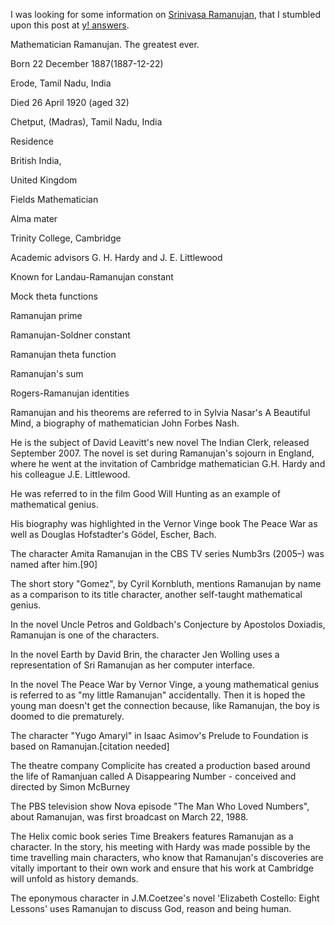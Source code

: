 <html><body><p>I was looking for some information on <a href="http://en.wikipedia.org/wiki/Srinivasa_Ramanujan">Srinivasa Ramanujan</a>, that I stumbled upon this post at <a href="http://in.answers.yahoo.com/question/index?qid=20080522233810AAjZ7Tz">y! answers</a>.



Mathematician Ramanujan. The greatest ever.



Born 22 December 1887(1887-12-22)

Erode, Tamil Nadu, India

Died 26 April 1920 (aged 32)

Chetput, (Madras), Tamil Nadu, India



Residence

British India,

United Kingdom



Fields Mathematician



Alma mater

Trinity College, Cambridge

Academic advisors G. H. Hardy and J. E. Littlewood

Known for Landau-Ramanujan constant



Mock theta functions

Ramanujan prime

Ramanujan-Soldner constant

Ramanujan theta function

Ramanujan's sum

Rogers-Ramanujan identities



Ramanujan and his theorems are referred to in Sylvia Nasar's A Beautiful Mind, a biography of mathematician John Forbes Nash.

He is the subject of David Leavitt's new novel The Indian Clerk, released September 2007. The novel is set during Ramanujan's sojourn in England, where he went at the invitation of Cambridge mathematician G.H. Hardy and his colleague J.E. Littlewood.

He was referred to in the film Good Will Hunting as an example of mathematical genius.

His biography was highlighted in the Vernor Vinge book The Peace War as well as Douglas Hofstadter's Gödel, Escher, Bach.

The character Amita Ramanujan in the CBS TV series Numb3rs (2005–) was named after him.[90]

The short story "Gomez", by Cyril Kornbluth, mentions Ramanujan by name as a comparison to its title character, another self-taught mathematical genius.

In the novel Uncle Petros and Goldbach's Conjecture by Apostolos Doxiadis, Ramanujan is one of the characters.

In the novel Earth by David Brin, the character Jen Wolling uses a representation of Sri Ramanujan as her computer interface.

In the novel The Peace War by Vernor Vinge, a young mathematical genius is referred to as "my little Ramanujan" accidentally. Then it is hoped the young man doesn't get the connection because, like Ramanujan, the boy is doomed to die prematurely.

The character "Yugo Amaryl" in Isaac Asimov's Prelude to Foundation is based on Ramanujan.[citation needed]

The theatre company Complicite has created a production based around the life of Ramanjuan called A Disappearing Number - conceived and directed by Simon McBurney

The PBS television show Nova episode "The Man Who Loved Numbers", about Ramanujan, was first broadcast on March 22, 1988.

The Helix comic book series Time Breakers features Ramanujan as a character. In the story, his meeting with Hardy was made possible by the time travelling main characters, who know that Ramanujan's discoveries are vitally important to their own work and ensure that his work at Cambridge will unfold as history demands.

The eponymous character in J.M.Coetzee's novel 'Elizabeth Costello: Eight Lessons' uses Ramanujan to discuss God, reason and being human.</p></body></html>